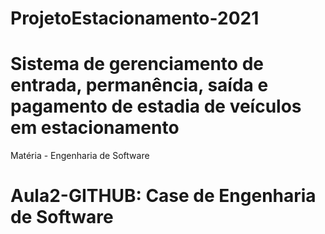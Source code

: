 # ProjetoEstacionamento-2021
# Sistema de gerenciamento de entrada, permanência, saída e pagamento de estadia de veículos em estacionamento
Matéria - Engenharia de Software
# Aula2-GITHUB: Case de Engenharia de Software
